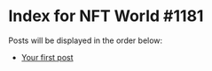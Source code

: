 # Index for NFT World #1181
Posts will be displayed in the order below:

- [Your first post](./001-first.md)

